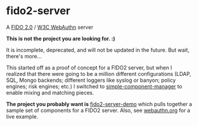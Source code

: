 # fido2-server
A [FIDO 2.0](https://fidoalliance.org) / [W3C WebAuthn](http://w3c.github.io/webauthn/) server

**This is not the project you are looking for. :)**

It is incomplete, deprecated, and will not be updated in the future. But wait, there's more...

This started off as a proof of concept for a FIDO2 server, but when I realized that there were going to be a million different configurations (LDAP, SQL, Mongo backends; different loggers like syslog or banyon; policy engines; risk engines; etc.) I switched to [simple-component-manager](https://github.com/apowers313/simple-component-manager) to enable mixing and matching pieces.

**The project you probably want is** [fido2-server-demo](https://github.com/apowers313/fido2-server-demo) which pulls together a sample set of components for a FIDO2 server. Also, see [webauthn.org](https://webauthn.org/) for a live example.